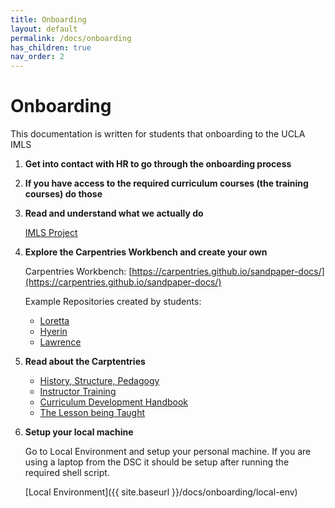 ```yaml
---
title: Onboarding
layout: default
permalink: /docs/onboarding
has_children: true
nav_order: 2
---
```


# Onboarding

This documentation is written for students that onboarding to the UCLA IMLS

1. **Get into contact with HR to go through the onboarding process**

2. **If you have access to the required curriculum courses (the training courses) do those**

3. **Read and understand what we actually do**

    [IMLS Project](https://ucla-imls-open-sci.info/)

4. **Explore the Carpentries Workbench and create your own**

    Carpentries Workbench:  [https://carpentries.github.io/sandpaper-docs/](https://carpentries.github.io/sandpaper-docs/)

    Example Repositories created by students:
    - [Loretta](https://ucla-imls-open-sci.info/regression-in-ML/)
    - [Hyerin](ucla-imls-open-sci.info/cleaning-data/)
    - [Lawrence](https://ucla-imls-open-sci.info/cpp_guide/)

5. **Read about the Carptentries**
    - [History, Structure, Pedagogy](https://carpentries.github.io/instructor-training/)
    - [Instructor Training](https://carpentries.github.io/instructor-training/01-welcome.html#a-brief-overview-of-the-carpentries)
    - [Curriculum Development Handbook](https://cdh.carpentries.org/)
    - [The Lesson being Taught](https://carpentries.github.io/lesson-development-training/index.html)

6. **Setup your local machine**

    Go to Local Environment and setup your personal machine. If you are using a laptop from the DSC it should be setup after running
    the required shell script.

    [Local Environment]({{ site.baseurl }}/docs/onboarding/local-env)